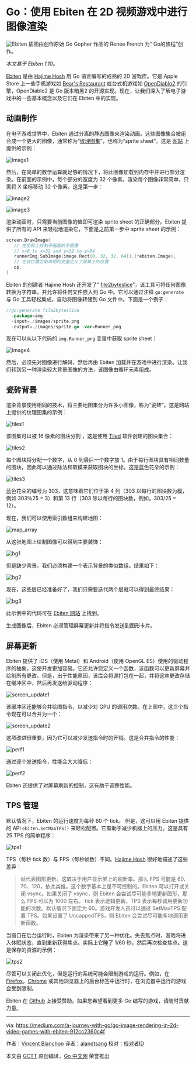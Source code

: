 # Go：使用 Ebiten 在 2D 视频游戏中进行图像渲染

![Ebiten](https://raw.githubusercontent.com/studygolang/gctt-images2/master/20200205-Go-Image-Rendering-in-2D-Video-Games-with-Ebiten/illustration.png)
插图由创作原始 Go Gopher 作品的 Renee French 为“ Go的旅程”创作。

*本文基于 Ebiten 1.10。*

[Ebiten](https://ebiten.org/) 是由 [Hajime Hosh](https://github.com/hajimehoshi) 用 Go 语言编写的成熟的 2D 游戏库。它是 Apple Store 上一些手机游戏如 [Bear's Restaurant](https://daigostudio.com/bearsrestaurant/en/) 或台式机游戏如 [OpenDiablo2](https://github.com/OpenDiablo2) 的引擎，OpenDiablo2 是 Go 版本暗黑2 的开源实现。现在，让我们深入了解电子游戏中的一些基本概念以及它们在 Ebiten 中的实现。

## 动画制作
在电子游戏世界中，Ebiten 通过分离的静态图像来渲染动画。这些图像集合被组合成一个更大的图像，通常称为“[纹理图集](https://en.wikipedia.org/wiki/Texture_atlas)”，也称为“sprite sheet”。这是 [网站](https://ebiten.org/examples/animation.html) 上提供的示例：

![image1](https://raw.githubusercontent.com/studygolang/gctt-images2/master/20200205-Go-Image-Rendering-in-2D-Video-Games-with-Ebiten/image1.png)

然后，在简单的数学运算就足够的情况下，将此图像加载到内存中并进行部分渲染。在前面的示例中，每个部分的宽度为 32 个像素。渲染每个图像非常简单，只需将 X 坐标移动 32 个像素。这是第一步：

![image2](https://raw.githubusercontent.com/studygolang/gctt-images2/master/20200205-Go-Image-Rendering-in-2D-Video-Games-with-Ebiten/image2.png)

![image3](https://raw.githubusercontent.com/studygolang/gctt-images2/master/20200205-Go-Image-Rendering-in-2D-Video-Games-with-Ebiten/image3.png)

渲染动画时，只需要当前图像的值即可渲染 sprite sheet 的正确部分。Ebiten 提供了所有的 API 来轻松地渲染它，下面是之前第一步中 sprite sheet 的示例：

```go
screen.DrawImage(
   // 在坐标上绘制子画面的子图像
   // x=0 to x=32 and y=32 to y=64
   runnerImg.SubImage(image.Rect(0, 32, 32, 64)).(*ebiten.Image),
   // 在该位置之前声明的变量定义了屏幕上的位置
   op,
)
```

Ebiten 的创建者 Hajime Hosh 还开发了“ [file2byteslice](https://github.com/hajimehoshi/file2byteslice)”，该工具可将任何图像转换为字符串，并允许将任何文件嵌入到 Go 中。它可以通过注释 `go:generate` 与 Go 工具轻松集成，自动将图像转储到 Go 文件中。下面是一个例子：

```go
//go:generate file2byteslice
  -package=img
  -input=./images/sprite.png
  -output=./images/sprite.go -var=Runner_png
```

现在可以从以下代码的 `img.Runner_png` 变量中获取 sprite sheet：

![image4](https://raw.githubusercontent.com/studygolang/gctt-images2/master/20200205-Go-Image-Rendering-in-2D-Video-Games-with-Ebiten/image4.png)

然后，必须先对图像进行解码，然后再由 Ebiten 加载并在游戏中进行渲染。让我们转到另一种渲染较大背景图像的方法，该图像由循环元素组成。

## 瓷砖背景

渲染背景使用相同的技术，将主要地图集分为许多小图像，称为“瓷砖”。这是网站上提供的纹理图集的示例：

![tiles1](https://raw.githubusercontent.com/studygolang/gctt-images2/master/20200205-Go-Image-Rendering-in-2D-Video-Games-with-Ebiten/tiles1.png)

该图集可以被 16 像素的图块分割 ，这是使用 [Tiled](https://www.mapeditor.org/) 软件创建的图块集合：

![tiles2](https://raw.githubusercontent.com/studygolang/gctt-images2/master/20200205-Go-Image-Rendering-in-2D-Video-Games-with-Ebiten/tiles2.png)

每个图块将分配一个数字，从 0 到最后一个数字加 1。由于每行图块具有相同数量的图块，因此可以通过除法和取模来获取图块的坐标。这是蓝色花朵的示例：

![tiles3](https://raw.githubusercontent.com/studygolang/gctt-images2/master/20200205-Go-Image-Rendering-in-2D-Video-Games-with-Ebiten/tiles3.png)

蓝色花朵的编号为 303，这意味着它们位于第 4 列（303 以每行的图块数为模，例如 303％25 = 3）和第 13 行（303 除以每行的图块数，例如，303/25 = 12）。

现在，我们可以使用索引数组来构建地图：

![map_array](https://raw.githubusercontent.com/studygolang/gctt-images2/master/20200205-Go-Image-Rendering-in-2D-Video-Games-with-Ebiten/map_array.png)

从这张地图上绘制图像可以得到主要装饰：

![bg1](https://raw.githubusercontent.com/studygolang/gctt-images2/master/20200205-Go-Image-Rendering-in-2D-Video-Games-with-Ebiten/bg1.png)

但是缺少背景。我们必须构建一个表示背景的类似数组。结果如下：

![bg2](https://raw.githubusercontent.com/studygolang/gctt-images2/master/20200205-Go-Image-Rendering-in-2D-Video-Games-with-Ebiten/bg2.png)

现在，这些层已经准备好了，我们只需要迭代两个层就可以得到最终结果：

![bg3](https://raw.githubusercontent.com/studygolang/gctt-images2/master/20200205-Go-Image-Rendering-in-2D-Video-Games-with-Ebiten/bg3.png)

此示例中的代码可在 [Ebiten 网站](https://ebiten.org/examples/tiles.html) 上找到。

生成图像后，Ebiten 必须管理屏幕更新并将指令发送到图形卡片。

## 屏幕更新

Ebiten 提供了 iOS（使用 Metal）和 Android（使用 OpenGL ES）使用的驱动程序的抽象，这使开发更加容易。它还允许您定义一个函数，该函数可以更新屏幕并绘制所有更改。但是，出于性能原因，该库会将源打包在一起，并将这些更改存储在缓冲区中，然后再发送给驱动程序：

![screen_update1](https://raw.githubusercontent.com/studygolang/gctt-images2/master/20200205-Go-Image-Rendering-in-2D-Video-Games-with-Ebiten/screen_update1.png)

该缓冲区还能够合并绘图指令，以减少对 GPU 的调用次数。在上图中，这三个指令现在可以合并为一个：

![screen_update2](https://raw.githubusercontent.com/studygolang/gctt-images2/master/20200205-Go-Image-Rendering-in-2D-Video-Games-with-Ebiten/screen_update2.png)

这项改进很重要，因为它可以减少发送指令时的开销。这是合并指令的性能：

![perf1](https://raw.githubusercontent.com/studygolang/gctt-images2/master/20200205-Go-Image-Rendering-in-2D-Video-Games-with-Ebiten/perf1.png)

通过逐个发送指令，性能会大大降低：

![perf2](https://raw.githubusercontent.com/studygolang/gctt-images2/master/20200205-Go-Image-Rendering-in-2D-Video-Games-with-Ebiten/perf2.png)

Ebiten 还提供了对屏幕刷新的控制，这有助于调整性能。

## TPS 管理

默认情况下，Ebiten 的运行速度为每秒 60 个 tick。 但是，这可以用 Ebiten 提供的 API `ebiten.SetMaxTPS()` 来轻松配置。它有助于减少机器上的压力。这是具有 25 TPS 的简单程序：

![tps1](https://raw.githubusercontent.com/studygolang/gctt-images2/master/20200205-Go-Image-Rendering-in-2D-Video-Games-with-Ebiten/tps1.png)

TPS（每秒 tick 数）与 FPS（每秒帧数）不同。[Hajime Hosh](https://github.com/hajimehoshi) 很好地描述了这些差异：

> 帧代表图形更新。这取决于用户显示屏上的刷新率。那么 FPS 可能是 60、70、120，依此类推。这个数字基本上是不可控制的。Ebiten 可以打开或关闭 vsync。如果关闭了 vsync，则 Ebiten 会尝试尽可能多地更新图形，那么 FPS 可以为 1000 左右。
> tick 表示逻辑更新。TPS 表示每秒调用更新功能的次数。默认情况下固定为 60。游戏开发人员可以通过 SetMaxTPS 配置 TPS。如果设置了 UncappedTPS，则 Ebiten 会尝试尽可能多地调用更新函数。

当窗口在后台运行时，Ebiten 为渲染带来了另一种优化。失去焦点时，游戏将进入休眠状态，直到重新获得焦点。实际上它睡了 1/60 秒，然后再次检查焦点。这是保存的资源的示例：

![tps2](https://raw.githubusercontent.com/studygolang/gctt-images2/master/20200205-Go-Image-Rendering-in-2D-Video-Games-with-Ebiten/tps2.png)

尽管可以关闭此优化，但是运行的系统可能会限制游戏的运行。例如，在 [Firefox](https://hacks.mozilla.org/2018/01/firefox-58-the-quantum-era-continues/)，[Chrome](https://developers.google.com/web/updates/2017/03/background_tabs) 或其他浏览器上的后台标签中运行时，在浏览器中运行的游戏会受到限制。

Ebiten 在 [Github](https://github.com/sponsors/hajimehoshi) 上接受赞助。如果您希望看到更多 Go 编写的游戏，请随时贡献力量。

---
via: https://medium.com/a-journey-with-go/go-image-rendering-in-2d-video-games-with-ebiten-912cc2360c4f

作者：[Vincent Blanchon](https://medium.com/@blanchon.vincent)
译者：[alandtsang](https://github.com/alandtsang)
校对：[校对者ID](https://github.com/校对者ID)

本文由 [GCTT](https://github.com/studygolang/GCTT) 原创编译，[Go 中文网](https://studygolang.com/) 荣誉推出